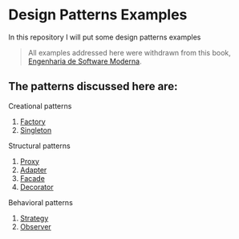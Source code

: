 # Design Patterns Examples
In this repository I will put some design patterns examples

> All examples addressed here were withdrawn from this book, [Engenharia de Software Moderna](http://www.engsoftmoderna.dcc.ufmg.br/).

## The patterns discussed here are:

Creational patterns

1. [Factory](https://github.com/AdsonVieira/design-patterns-examples/tree/main/src/creational/factory)
2. [Singleton](https://github.com/AdsonVieira/design-patterns-examples/tree/main/src/creational/singleton)

Structural patterns

1. [Proxy](https://github.com/AdsonVieira/design-patterns-examples/tree/main/src/structural/proxy)
2. [Adapter](https://github.com/AdsonVieira/design-patterns-examples/tree/main/src/structural/proxy)
3. [Facade](https://github.com/AdsonVieira/design-patterns-examples/tree/main/src/structural/facade)
4. [Decorator](https://github.com/AdsonVieira/design-patterns-examples/tree/main/src/structural/decorator)

Behavioral patterns

1. [Strategy](https://github.com/AdsonVieira/design-patterns-examples/tree/main/src/behavioral/strategy)
2. [Observer](https://github.com/AdsonVieira/design-patterns-examples/tree/main/src/behavioral/observer)
